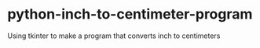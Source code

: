 # python-inch-to-centimeter-program
Using tkinter to make a program that converts inch to centimeters
